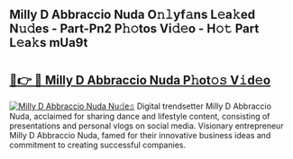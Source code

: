 ## Milly D Abbraccio Nuda O𝚗𝚕yf𝚊ns L𝚎a𝚔ed N𝚞𝚍es - Part-Pn2 P𝚑𝚘tos Vi𝚍𝚎o - H𝚘𝚝 Part L𝚎a𝚔s mUa9t

# <h2><a href="http://kf5lt3l.oniu.top/?m=Milly+D+Abbraccio+Nuda">🔗👉 🔴 Milly D Abbraccio Nuda P𝚑ot𝚘𝚜 V𝚒d𝚎o</a></h2>

[![Milly D Abbraccio Nuda Nu𝚍e𝚜](https://i.imgur.com/0qMVB7G.gif)](http://kf5lt3l.oniu.top/?m=Milly+D+Abbraccio+Nuda)
Digital trendsetter Milly D Abbraccio Nuda, acclaimed for sharing dance and lifestyle content, consisting of presentations and personal vlogs on social media. Visionary entrepreneur Milly D Abbraccio Nuda, famed for their innovative business ideas and commitment to creating successful companies.  
